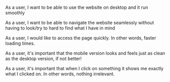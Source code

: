 As a user, I want to be able to use the website on desktop and it run smoothly

As a user, I want to be able to navigate the website seamlessly without having to look/try to hard to find what I have in mind

As a user, I would like to access the page quickly. In other words, faster loading times.

As a user, it's important that the mobile version looks and feels just as clean as the desktop version, if not better!

As a user, it's important that when I click on something it shows me exactly what I clicked on. In other words, nothing irrelevant.
